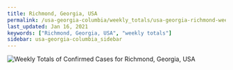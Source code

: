 ```yaml
---
title: Richmond, Georgia, USA
permalink: /usa-georgia-columbia/weekly_totals/usa-georgia-richmond-weekly_totals.html
last_updated: Jan 16, 2021
keywords: ["Richmond, Georgia, USA", "weekly totals"]
sidebar: usa-georgia-columbia_sidebar
---
```


![Weekly Totals of Confirmed Cases for Richmond, Georgia, USA](/covid_tracker/images/graphs/usa-georgia-richmond-weekly_totals_graph.png)
